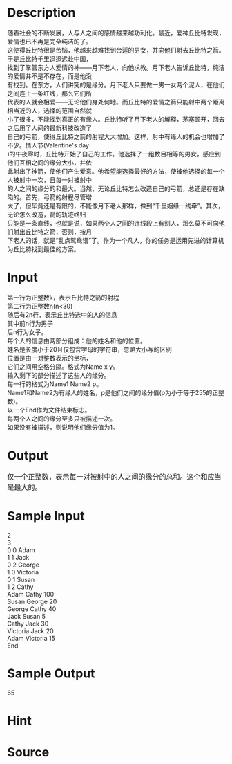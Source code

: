 
# Description

<div class="content"><div>随着社会的不断发展，人与人之间的感情越来越功利化。最近，爱神丘比特发现，爱情也已不再是完全纯洁的了。</div>
<div>这使得丘比特很是苦恼，他越来越难找到合适的男女，并向他们射去丘比特之箭。于是丘比特千里迢迢远赴中国，</div>
<div>找到了掌管东方人爱情的神——月下老人，向他求教。月下老人告诉丘比特，纯洁的爱情并不是不存在，而是他没</div>
<div>有找到。在东方，人们讲究的是缘分。月下老人只要做一男一女两个泥人，在他们之间连上一条红线，那么它们所</div>
<div>代表的人就会相爱——无论他们身处何地。而丘比特的爱情之箭只能射中两个距离相当近的人，选择的范围自然就</div>
<div>小了很多，不能找到真正的有缘人。丘比特听了月下老人的解释，茅塞顿开，回去之后用了人间的最新科技改造了</div>
<div>自己的弓箭，使得丘比特之箭的射程大大增加。这样，射中有缘人的机会也增加了不少。情人节(Valentine&#39;s day</div>
<div>)的午夜零时，丘比特开始了自己的工作。他选择了一组数目相等的男女，感应到他们互相之间的缘分大小，并依</div>
<div>此射出了神箭，使他们产生爱意。他希望能选择最好的方法，使被他选择的每一个人被射中一次，且每一对被射中</div>
<div>的人之间的缘分的和最大。当然，无论丘比特怎么改造自己的弓箭，总还是存在缺陷的。首先，弓箭的射程尽管增</div>
<div>大了，但毕竟还是有限的，不能像月下老人那样，做到“千里姻缘一线牵”。其次，无论怎么改造，箭的轨迹终归</div>
<div>只能是一条直线，也就是说，如果两个人之间的连线段上有别人，那么莫不可向他们射出丘比特之箭，否则，按月</div>
<div>下老人的话，就是“乱点鸳鸯谱”了。作为一个凡人，你的任务是运用先进的计算机为丘比特找到最佳的方案。</div>
<p></p></div>

# Input

<div class="content"><div>第一行为正整数k，表示丘比特之箭的射程</div>
<div>第二行为正整数n(n&lt;30)</div>
<div>随后有2n行，表示丘比特选中的人的信息</div>
<div>其中前n行为男子</div>
<div>后n行为女子。</div>
<div>每个人的信息由两部分组成：他的姓名和他的位置。</div>
<div>姓名是长度小于20且仅包含字母的字符串，忽略大小写的区别</div>
<div>位置是由一对整数表示的坐标，</div>
<div>它们之间用空格分隔。格式为Name x y。</div>
<div>输入剩下的部分描述了这些人的缘分。</div>
<div>每一行的格式为Name1 Name2 p。</div>
<div>Name1和Name2为有缘人的姓名，p是他们之间的缘分值(p为小于等于255的正整数)。</div>
<div>以一个End作为文件结束标志。</div>
<div>每两个人之间的缘分至多只被描述一次。</div>
<div>如果没有被描述，则说明他们缘分值为1。</div>
<p class="MsoNormal" style="margin: 0cm 0cm 0pt"><span lang="EN-US" style="font-size: 12pt; font-family: 宋体; mso-bidi-font-size: 10.0pt"><o:p></o:p></span></p></div>

# Output

<div class="content"><p class="MsoNormal" style="margin: 0cm 0cm 0pt"><span style="font-size: medium"><span style="font-family: 宋体; mso-bidi-font-size: 10.0pt">仅一个正整数，表示每一对被射中的人之间的缘分的总和。这个和应当是最大的。</span></span><span style="font-size: 12pt; font-family: 宋体; mso-bidi-font-size: 10.0pt"><span lang="EN-US"><o:p></o:p></span></span></p>
<p class="MsoNormal" style="margin: 0cm 0cm 0pt"><span lang="EN-US" style="font-size: 12pt; font-family: 宋体; mso-bidi-font-size: 10.0pt"><o:p></o:p></span></p></div>

# Sample Input

<div class="content"><span class="sampledata">2<br/>
3<br/>
0 0 Adam<br/>
1 1 Jack<br/>
0 2 George<br/>
1 0 Victoria<br/>
0 1 Susan<br/>
1 2 Cathy<br/>
Adam Cathy 100<br/>
Susan George 20<br/>
George Cathy 40<br/>
Jack Susan 5<br/>
Cathy Jack 30<br/>
Victoria Jack 20<br/>
Adam Victoria 15<br/>
End</span></div>

# Sample Output

<div class="content"><span class="sampledata">65</span></div>

# Hint

<div class="content"><p></p></div>

# Source

<div class="content"><p><a href="problemset.php?search="></a></p></div>

